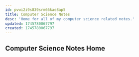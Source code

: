 ```yaml
---
id: pvwi2i9s839srm66kae8ap5
title: Computer Science Notes
desc: 'Home for all of my computer science related notes.'
updated: 1745780067797
created: 1745780067797
---
```


## Computer Science Notes Home